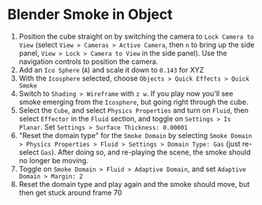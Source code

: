 # Blender Smoke in Object

1. Position the cube straight on by switching the camera to `Lock Camera to View` (select `View > Cameras > Active Camera`, then `n` to bring up the side panel, `View > Lock > Camera to View` in the side panel). Use the navigation controls to position the camera.
2. Add an `Ico Sphere` (`A`) and scale it down to `0.143` for XYZ
3. With the `Icosphere` selected, choose `Objects > Quick Effects > Quick Smoke`
4. Switch to `Shading > Wireframe` with `z w`. If you play now you'll see smoke emerging from the `Icosphere`, but going right through the cube.
5. Select the `Cube`, and select `Physics Properties` and turn on `Fluid`, then select `Effector` in the `Fluid` section, and toggle on `Settings > Is Planar`. Set `Settings > Surface Thickness: 0.00001`
6. "Reset the domain type" for the `Smoke Domain` by selecting `Smoke Domain > Physics Properties > Fluid > Settings > Domain Type: Gas` (just re-select `Gas`). After doing so, and re-playing the scene, the smoke should no longer be moving.
7. Toggle on `Smoke Domain > Fluid > Adaptive Domain`, and set `Adaptive Domain > Margin: 2`
8. Reset the domain type and play again and the smoke should move, but then get stuck around frame 70
